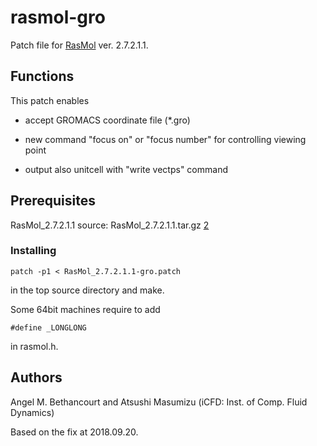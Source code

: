 # rasmol-gro

Patch file for [RasMol][1] ver. 2.7.2.1.1.

## Functions

This patch enables

- accept GROMACS coordinate file (\*.gro)

- new command "focus on" or "focus number" for controlling viewing point

- output also unitcell with "write vectps" command

## Prerequisites

RasMol_2.7.2.1.1 source: RasMol_2.7.2.1.1.tar.gz [2]

### Installing

`patch -p1 < RasMol_2.7.2.1.1-gro.patch`

in the top source directory and make.

Some 64bit machines require to add

`#define _LONGLONG`

in rasmol.h.

## Authors

Angel M. Bethancourt and Atsushi Masumizu (iCFD: Inst. of Comp. Fluid Dynamics)

Based on the fix at 2018.09.20.

[1]: http://www.openrasmol.org/
[2]: http://www.bernstein-plus-sons.com/software/RasMol_2.7.2.1.1.tar.gz
